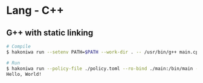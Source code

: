 # Lang - C++

## G++ with static linking

```sh
# Compile
$ hakoniwa run --setenv PATH=$PATH --work-dir . -- /usr/bin/g++ main.cpp -o main --static

# Run
$ hakoniwa run --policy-file ./policy.toml --ro-bind ./main:/bin/main -- /bin/main
Hello, World!
```
